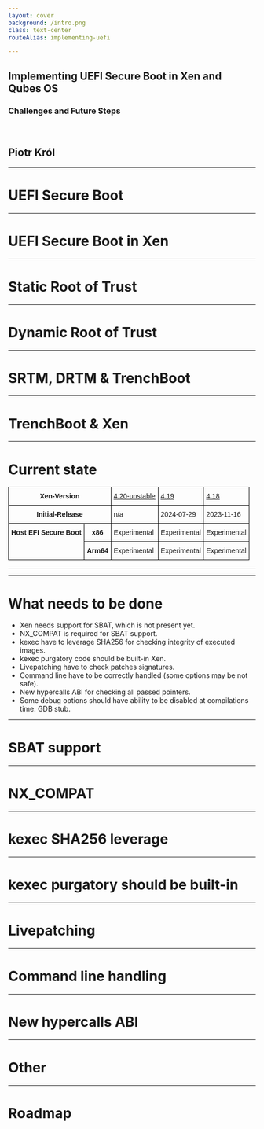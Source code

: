 ```yaml
---
layout: cover
background: /intro.png
class: text-center
routeAlias: implementing-uefi

---
```


## Implementing UEFI Secure Boot in Xen and Qubes OS

### Challenges and Future Steps

<br>

## Piotr Król
<!--
This talk addresses both the technical and procedural aspects and aims to
provide a comprehensive roadmap for achieving UEFI Secure Boot support in Qubes
OS, ultimately paving the way for a more secure and resilient operating system.
-->

---
# UEFI Secure Boot

<!-- Basic overview of UEFI Secure Boot -->

---
# UEFI Secure Boot in Xen

<!--
What's different when using Xen, why can't Secure Boot be enabled by default
-->
---
# Static Root of Trust

<!-- Describe basics of SRTM -->

---
# Dynamic Root of Trust

<!-- Describe basics of DRTM -->

---
# SRTM, DRTM & TrenchBoot

<!--
Describe synergy between SRTM, DRTM and TrenchBoot.
Can anything be taken from: https://trenchboot.org/dev-docs/Late_Launch_Overview/?
-->
---
# TrenchBoot & Xen

<!--
https://trenchboot.org/blueprints/Xen_Late_Launch/
-->

---
# Current state

<style type="text/css">
.tg  {border-collapse:collapse;border-spacing:0;}
.tg td{border-color:black;border-style:solid;border-width:1px;font-family:Arial, sans-serif;font-size:14px;
  overflow:hidden;padding:10px 5px;word-break:normal;}
.tg th{border-color:black;border-style:solid;border-width:1px;font-family:Arial, sans-serif;font-size:14px;
  font-weight:normal;overflow:hidden;padding:10px 5px;word-break:normal;}
.tg .tg-amwm{font-weight:bold;text-align:center;vertical-align:top}
.tg .tg-7h26{color:#00E;text-align:left;text-decoration:underline;vertical-align:top}
.tg .tg-0lax{text-align:left;vertical-align:top}
</style>
<table class="tg"><thead>
  <tr>
    <th class="tg-amwm" colspan="2">Xen-Version</th>
    <th class="tg-7h26"><a href="https://xenbits.xen.org/docs/unstable/SUPPORT.html">4.20-unstable</a></th>
    <th class="tg-7h26"><a href="https://xenbits.xen.org/docs/4.19-testing/SUPPORT.html">4.19</a></th>
    <th class="tg-7h26"><a href="https://xenbits.xen.org/docs/4.18-testing/SUPPORT.html">4.18</a></th>
  </tr></thead>
<tbody>
  <tr>
    <td class="tg-amwm" colspan="2">Initial-Release</td>
    <td class="tg-0lax">n/a</td>
    <td class="tg-0lax">2024-07-29</td>
    <td class="tg-0lax">2023-11-16</td>
  </tr>
  <tr>
    <td class="tg-amwm" rowspan="2">Host EFI Secure Boot</td>
    <td class="tg-amwm">x86</td>
    <td class="tg-0lax">Experimental</td>
    <td class="tg-0lax">Experimental</td>
    <td class="tg-0lax">Experimental</td>
  </tr>
  <tr>
    <td class="tg-amwm">Arm64</td>
    <td class="tg-0lax">Experimental</td>
    <td class="tg-0lax">Experimental</td>
    <td class="tg-0lax">Experimental</td>
  </tr>
</tbody></table>

<!-- Taken from https://xenbits.xen.org/docs/unstable/support-matrix.html -->
---

<!-- Describe experimental support, why it is/isn't enough -->

---

# What needs to be done

- Xen needs support for SBAT, which is not present yet.
- NX_COMPAT is required for SBAT support.
- kexec have to leverage SHA256 for checking integrity of executed images.
- kexec purgatory code should be built-in Xen.
- Livepatching have to check patches signatures.
- Command line have to be correctly handled (some options may be not safe).
- New hypercalls ABI for checking all passed pointers.
- Some debug options should have ability to be disabled at compilations time:
GDB stub.

<!--
Taken from previous presentation, check if it's done already.
Check if there is anything new in https://github.com/QubesOS/qubes-issues/issues/8206
https://github.com/QubesOS/qubes-issues/issues/4371
-->

---
# SBAT support

<!--
Describe why it is needed, how the support is going, what will need to be
done
-->

---
# NX_COMPAT

<!--
Describe why it is needed, how the support is going, what will need to be
done
-->

---
# kexec SHA256 leverage

<!--
Describe why it is needed, how the support is going, what will need to be
done. Is it disabled? If yes then why?
-->

---
# kexec purgatory should be built-in

<!--
Describe why it is needed, how the support is going, what will need to be
done.
What's the current state?
https://github.com/torvalds/linux/blob/master/arch/x86/purgatory/purgatory.c#L44
needed only to verify sha256 checksum?
-->

---
# Livepatching

<!--
Describe why it is needed, how the support is going, what will need to be
done.
-->

---
# Command line handling

<!--
Describe why it is needed, how the support is going, what will need to be
done.
-->

---
# New hypercalls ABI

<!--
Describe why it is needed, how the support is going, what will need to be
done.
-->

---
# Other

<!-- Anything else? If so then add -->

---
# Roadmap

<!-- Create roadmap for implementing Secure Boot support in Xen -->
